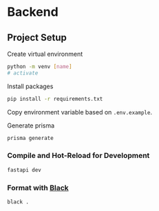 # Backend

## Project Setup

Create virtual environment
```sh
python -m venv [name]
# activate
```

Install packages
```sh
pip install -r requirements.txt
```

Copy environment variable based on `.env.example`.

Generate prisma
```sh
prisma generate
```

### Compile and Hot-Reload for Development

```sh
fastapi dev
```

### Format with [Black](https://github.com/psf/black)

```sh
black .
```